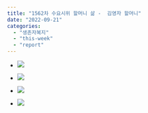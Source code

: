 ```yaml
---
title: "1562차 수요시위 할머니 삶 -  김영자 할머니"
date: "2022-09-21"
categories: 
  - "생존자복지"
  - "this-week"
  - "report"
---
```


- ![](https://r2.womenandwar.net/2022/09/001-724x1024.jpg)
    
- ![](https://r2.womenandwar.net/2022/09/002-724x1024.jpg)
    
- ![](https://r2.womenandwar.net/2022/09/003-724x1024.jpg)
    
- ![](https://r2.womenandwar.net/2022/09/004-724x1024.jpg)
